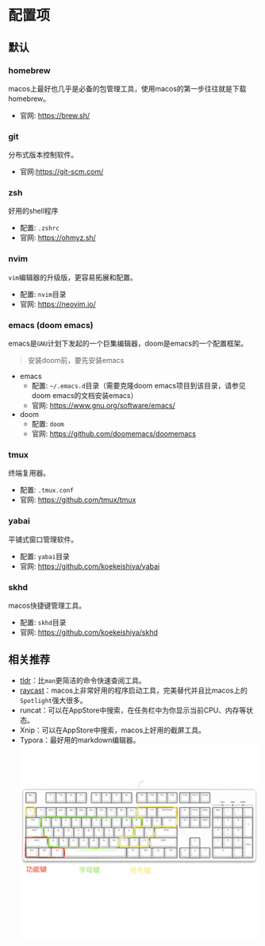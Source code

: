 # 配置项

## 默认

### homebrew

macos上最好也几乎是必备的包管理工具，使用macos的第一步往往就是下载homebrew。

- 官网: https://brew.sh/


### git

分布式版本控制软件。

- 官网:https://git-scm.com/


### zsh

好用的shell程序

- 配置: `.zshrc`
- 官网: https://ohmyz.sh/


### nvim

`vim`编辑器的升级版，更容易拓展和配置。

- 配置: `nvim`目录
- 官网: https://neovim.io/


### emacs (doom emacs)

emacs是`GNU`计划下发起的一个巨集编辑器，doom是emacs的一个配置框架。

> 安装doom前，要先安装emacs

- emacs
  - 配置: `~/.emacs.d`目录（需要克隆doom emacs项目到该目录，请参见doom emacs的文档安装emacs）
  - 官网: https://www.gnu.org/software/emacs/
- doom
  - 配置: `doom`
  - 官网: https://github.com/doomemacs/doomemacs

### tmux

终端复用器。

- 配置: `.tmux.conf`
- 官网: https://github.com/tmux/tmux


### yabai

平铺式窗口管理软件。

- 配置: `yabai`目录
- 官网: https://github.com/koekeishiya/yabai


### skhd

macos快捷键管理工具。

- 配置: `skhd`目录
- 官网: https://github.com/koekeishiya/skhd


## 相关推荐

- [tldr](https://github.com/tldr-pages/tldr)：比`man`更简洁的命令快速查阅工具。
- [raycast](https://www.raycast.com/)：macos上非常好用的程序启动工具，完美替代并且比macos上的`Spotlight`强大很多。
- runcat：可以在AppStore中搜索，在任务栏中为你显示当前CPU、内存等状态。
- Xnip：可以在AppStore中搜索，macos上好用的截屏工具。
- Typora：最好用的markdown编辑器。![keyboard-87keys](./_assets/README/keyboard-87keys.png)

